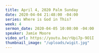 ```yaml
---
title: April 4, 2020 Palm Sunday
date: 2020-04-04 21:48:00 -04:00
series: Where is God in This?
week: 4
sermon_date: 2020-04-05 10:00:00 -04:00
speaker: Jamie Moore
video_url: https://youtu.be/rUpi7p-9O1I
thumbnail_image: "/uploads/wigit.jpg"
---
```


